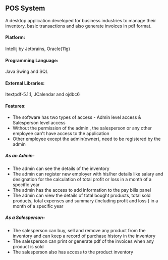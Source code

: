 ## POS System

A desktop application developed for business industries to manage their inventory, basic transactions and also generate invoices in pdf format.

#### Platform:

Intellij by Jetbrains, Oracle(11g)

#### Programming Language:

Java Swing and SQL

#### External Libraries:

Itextpdf-5.1.1, JCalendar and ojdbc6

#### Features:

- The software has two types of access - Admin level access & Salesperson level access
- Without the permission of the admin , the salesperson or any other employee can't have access to the application
- Other employee except the admin(owner), need to be registered by the admin

##### As an Admin-

- The admin can see the details of the inventory
- The admin can register new employer with his/her details like salary and designation for the calculation of total profit or loss in a month of a specific year
- The admin has the access to add information to the pay bills panel
- The admin can view the details of total bought products, total sold products, total expenses and summary (including profit and loss ) in a month of a specific year

##### As a Salesperson-

- The salesperson can buy, sell and remove any product from the inventory and can keep a record of purchase history in the inventory
- The salesperson can print or generate pdf of the invoices when any product is sold
- The salesperson also has access to the product inventory







